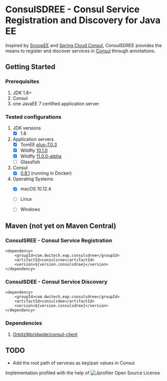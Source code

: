 # ConsulSDREE - Consul Service Registration and Discovery for Java EE

Inspired by [SnoopEE](https://github.com/ivargrimstad/snoopee/tree/master/snoopee-discovery) and [Spring Cloud Consul](https://cloud.spring.io/spring-cloud-consul/), ConsulSDREE provides the means to register and discover services in [Consul](https://www.consul.io) through annotations.

## Getting Started
### Prerequisites
1. JDK 1.8+
2. Consul
3. one JavaEE 7 certified application server 

### Tested configurations
1. JDK versions
	* [x] 1.8
2. Application servers
	* [x] TomEE [plus-7.0.3]()
	* [x] Wildfly [10.1.0]()
	* [x] Wildfly [11.0.0-alpha]()
	* [ ] Glassfish
3. Consul
	* [x] [0.8.1](https://releases.hashicorp.com/consul/0.8.1/consul_0.8.1_darwin_amd64.zip?_ga=1.102088257.1172276436.1490132183) (running in Docker)
4. Operating Systems
	* [x] macOS 10.12.4
	* [ ] Linux
	* [ ] Windows


## Maven (not yet on Maven Central)
### ConsulSREE - Consul Service Registration

```
<dependency>
    <groupId>com.dwitech.eap.consulsdree</groupId>
    <artifactId>consulsree</artifactId>
    <version>${version.consulsdree}</version>
</dependency>
```

### ConsulSDEE - Consul Service Discovery

```
<dependency>
    <groupId>com.dwitech.eap.consulsdree</groupId>
    <artifactId>consulsdee</artifactId>
    <version>${version.consulsdree}</version>
</dependency>
```

### Dependencies
1. [OrbitzWorldwide/consul-client](https://github.com/OrbitzWorldwide/consul-client)


## TODO

- Add the root path of services as key/pair values in Consul

Implementation profiled with the help of ![Jprofiler](https://www.ej-technologies.com/images/product_banners/jprofiler_large.png) Open Source License
